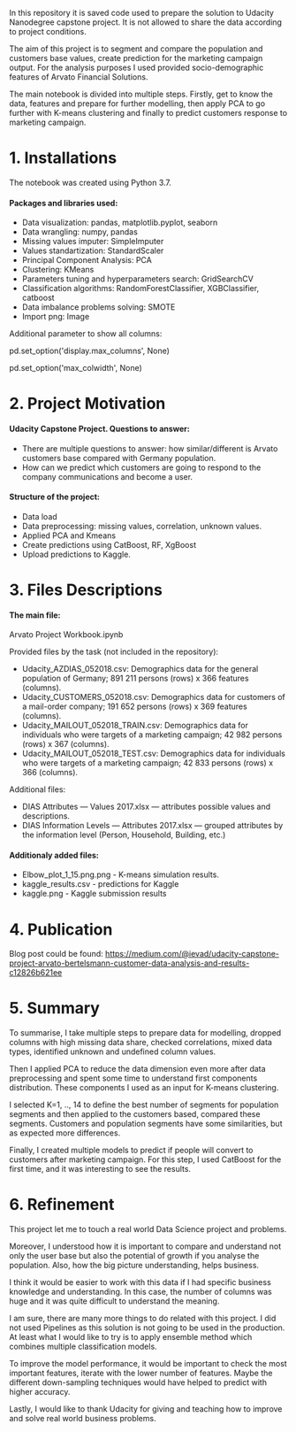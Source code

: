 In this repository it is saved code used to prepare the solution to Udacity Nanodegree capstone project. It is not allowed to share the data according to project conditions. 

The aim of this project is to segment and compare the population and customers base values, create prediction for the marketing campaign output. For the analysis purposes I used provided socio-demographic features of Arvato Financial Solutions.

The main notebook is divided into multiple steps. Firstly, get to know the data, features and prepare for further modelling, then apply PCA to go further with K-means clustering and finally to predict customers response to marketing campaign. 


# 1. Installations
The notebook was created using Python 3.7. 

#### Packages and libraries used:

- Data visualization: pandas, matplotlib.pyplot, seaborn
- Data wrangling: numpy, pandas
- Missing values imputer: SimpleImputer
- Values standartization: StandardScaler
- Principal Component Analysis: PCA
- Clustering: KMeans
- Parameters tuning and hyperparameters search: GridSearchCV
- Classification algorithms: RandomForestClassifier, XGBClassifier, catboost
- Data imbalance problems solving: SMOTE
- Import png: Image

Additional parameter to show all columns: 

pd.set_option('display.max_columns', None)

pd.set_option('max_colwidth', None)

# 2. Project Motivation
#### Udacity Capstone Project. Questions to answer:
- There are multiple questions to answer: how similar/different is Arvato customers base compared with Germany population.
- How can we predict which customers are going to respond to the company communications and become a user.

#### Structure of the project:
- Data load
- Data preprocessing: missing values, correlation, unknown values.
- Applied PCA and Kmeans
- Create predictions using CatBoost, RF, XgBoost
- Upload predictions to Kaggle.

# 3. Files Descriptions

#### The main file:
Arvato Project Workbook.ipynb

Provided files by the task (not included in the repository):
- Udacity_AZDIAS_052018.csv: Demographics data for the general population of Germany; 891 211 persons (rows) x 366 features (columns).
- Udacity_CUSTOMERS_052018.csv: Demographics data for customers of a mail-order company; 191 652 persons (rows) x 369 features (columns).
- Udacity_MAILOUT_052018_TRAIN.csv: Demographics data for individuals who were targets of a marketing campaign; 42 982 persons (rows) x 367 (columns).
- Udacity_MAILOUT_052018_TEST.csv: Demographics data for individuals who were targets of a marketing campaign; 42 833 persons (rows) x 366 (columns).

Additional files:
- DIAS Attributes — Values 2017.xlsx — attributes possible values and descriptions.
- DIAS Information Levels — Attributes 2017.xlsx — grouped attributes by the information level (Person, Household, Building, etc.)

#### Additionaly added files: 
- Elbow_plot_1_15.png.png - K-means simulation results. 
- kaggle_results.csv - predictions for Kaggle 
- kaggle.png - Kaggle submission results





# 4. Publication

Blog post could be found: https://medium.com/@ievad/udacity-capstone-project-arvato-bertelsmann-customer-data-analysis-and-results-c12826b621ee

# 5. Summary
To summarise, I take multiple steps to prepare data for modelling, dropped columns with high missing data share, checked correlations, mixed data types, identified unknown and undefined column values.

Then I applied PCA to reduce the data dimension even more after data preprocessing and spent some time to understand first components distribution. These components I used as an input for K-means clustering.

I selected K=1, .., 14 to define the best number of segments for population segments and then applied to the customers based, compared these segments. Customers and population segments have some similarities, but as expected more differences.

Finally, I created multiple models to predict if people will convert to customers after marketing campaign. For this step, I used CatBoost for the first time, and it was interesting to see the results.

# 6. Refinement
This project let me to touch a real world Data Science project and problems.

Moreover, I understood how it is important to compare and understand not only the user base but also the potential of growth if you analyse the population. Also, how the big picture understanding, helps business.

I think it would be easier to work with this data if I had specific business knowledge and understanding. In this case, the number of columns was huge and it was quite difficult to understand the meaning.

I am sure, there are many more things to do related with this project. I did not used Pipelines as this solution is not going to be used in the production. At least what I would like to try is to apply ensemble method which combines multiple classification models.

To improve the model performance, it would be important to check the most important features, iterate with the lower number of features. Maybe the different down-sampling techniques would have helped to predict with higher accuracy.

Lastly, I would like to thank Udacity for giving and teaching how to improve and solve real world business problems.

